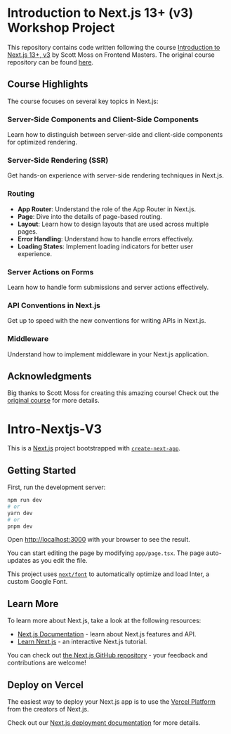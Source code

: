 # Introduction to Next.js 13+ (v3) Workshop Project

This repository contains code written following the course [Introduction to Next.js 13+, v3](https://frontendmasters.com/courses/next-js-v3/) by Scott Moss on Frontend Masters. The original course repository can be found [here](https://github.com/Hendrixer/intro-nextjs-v3).

## Course Highlights

The course focuses on several key topics in Next.js:

### Server-Side Components and Client-Side Components

Learn how to distinguish between server-side and client-side components for optimized rendering.

### Server-Side Rendering (SSR)

Get hands-on experience with server-side rendering techniques in Next.js.

### Routing

- **App Router**: Understand the role of the App Router in Next.js.
- **Page**: Dive into the details of page-based routing.
- **Layout**: Learn how to design layouts that are used across multiple pages.
- **Error Handling**: Understand how to handle errors effectively.
- **Loading States**: Implement loading indicators for better user experience.

### Server Actions on Forms

Learn how to handle form submissions and server actions effectively.

### API Conventions in Next.js

Get up to speed with the new conventions for writing APIs in Next.js.

### Middleware

Understand how to implement middleware in your Next.js application.

## Acknowledgments

Big thanks to Scott Moss for creating this amazing course! Check out the [original course](https://frontendmasters.com/courses/next-js-v3/) for more details.

# Intro-Nextjs-V3

This is a [Next.js](https://nextjs.org/) project bootstrapped with [`create-next-app`](https://github.com/vercel/next.js/tree/canary/packages/create-next-app).

## Getting Started

First, run the development server:

```bash
npm run dev
# or
yarn dev
# or
pnpm dev
```

Open [http://localhost:3000](http://localhost:3000) with your browser to see the result.

You can start editing the page by modifying `app/page.tsx`. The page auto-updates as you edit the file.

This project uses [`next/font`](https://nextjs.org/docs/basic-features/font-optimization) to automatically optimize and load Inter, a custom Google Font.

## Learn More

To learn more about Next.js, take a look at the following resources:

- [Next.js Documentation](https://nextjs.org/docs) - learn about Next.js features and API.
- [Learn Next.js](https://nextjs.org/learn) - an interactive Next.js tutorial.

You can check out [the Next.js GitHub repository](https://github.com/vercel/next.js/) - your feedback and contributions are welcome!

## Deploy on Vercel

The easiest way to deploy your Next.js app is to use the [Vercel Platform](https://vercel.com/new?utm_medium=default-template&filter=next.js&utm_source=create-next-app&utm_campaign=create-next-app-readme) from the creators of Next.js.

Check out our [Next.js deployment documentation](https://nextjs.org/docs/deployment) for more details.
